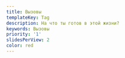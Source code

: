 ```yaml
---
title: Вызовы
templateKey: Tag
description: На что ты готов в этой жизни?
keywords: Вызовы
priority: '1'
slidesPerView: 2
color: red
---
```

